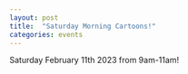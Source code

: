 ```yaml
---
layout: post
title:  "Saturday Morning Cartoons!"
categories: events
---
```

Saturday February 11th 2023 from 9am-11am!
